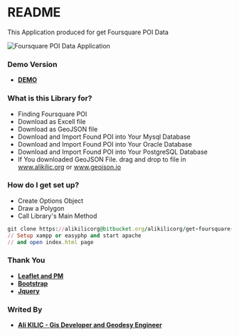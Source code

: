 # README #

This Application produced for get Foursquare POI Data

![Foursquare POI Data Application](http://www.alikilic.org/foursquare/img.png)

### Demo Version ###
* [**DEMO**](http://www.alikilic.org/foursquare/index.html)

### What is this Library for? ###

* Finding Foursquare POI
* Download as Excell file
* Download as GeoJSON file
* Download and Import Found POI into Your Mysql Database
* Download and Import Found POI into Your Oracle Database
* Download and Import Found POI into Your PostgreSQL Database
* If You downloaded GeoJSON File. drag and drop to file in www.alikilic.org or www.geojson.io

### How do I get set up? ###

* Create Options Object
* Draw a Polygon
* Call Library's Main Method
```ruby
git clone https://alikilicorg@bitbucket.org/alikilicorg/get-foursquare-poi-data.git
// Setup xampp or easyphp and start apache
// and open index.html page
```

### Thank You ###

* [**Leaflet and PM**](http://leafletjs.com/)
* [**Bootstrap**](http://getbootstrap.com/)
* [**Jquery**](https://jquery.com/)

### Writed By ###
* [**Ali KILIÇ - Gis Developer and Geodesy Engineer**](http://admin.alikilic.org/)
